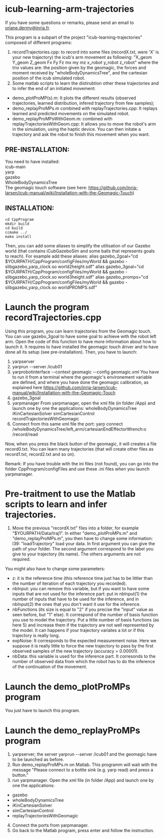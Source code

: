 # icub-learning-arm-trajectories

If you have some questions or remarks, please send an email to oriane.dermy@inria.fr.

This program is a subpart of the project "icub-learning-trajectories" composed of different programs:
1. recordTrajectories.cpp: to record into some files (recordX.txt, were 'X' is your new trajectory) the icub's arm movement as following:
"X_geom Y_geom Z_geom Fx Fy Fz mx my mz x_robot y_robot z_robot" where the trio values are: the position given by the geomagic, the forces and moment received by "wholeBodyDynamicsTree", and the cartesian position of the icub simulated robot.
2. Some matlab scripts to learn the distirubtion other these trajectories and to infer the end of an initiated movement:
- demo_plotProMP(s).m: It plots the different results (observed trajectories, learned distribution, infered trajectory from few samples);
- demo_replayProMPs.m combined with replayTrajectories.cpp: It replays learned and predicted movements on the simulated robot.
- demo_replayProMPsWithGeom.m: combined with replayTrajectoriesWithGeom.cpp: It allows you to move the robot's arm in the simulation, using the haptic device. You can then initate a trajectory and ask the robot to finish this movement when you want.

## PRE-INSTALLATION:
You need to have installed:  
icub-main  
yarp  
gazebo  
WholeBodyDynamicsTree  
The geomagic touch software (see here: https://github.com/inria-larsen/icub-manual/wiki/Installation-with-the-Geomagic-Touch)

## INSTALLATION:
`cd CppProgram`   
`mkdir build`   
`cd build`   
`ccmake ../`   
`make install`   

Then, you can add some aliases to simplify the utilisation of our Gazebo world (that contains iCubGazeboSim and some balls that represents goals to reach). For example add these aliases:
alias gazebo_2goal="cd $YOURPATH/CppProgram/configFiles/myWorld && gazebo -slibgazebo_yarp_clock.so world2height.sdf"
alias gazebo_3goal="cd $YOURPATH/CppProgram/configFiles/myWorld && gazebo -slibgazebo_yarp_clock.so world3height.sdf"
alias gazebo_promps="cd $YOURPATH/CppProgram/configFiles/myWorld && gazebo -slibgazebo_yarp_clock.so worldPROMPS.sdf"

# Launch the program recordTrajectories.cpp

Using this program, you can learn trajectories from the Geomagic touch. You can use gazebo_3goal to have some goal to achieve with the robot left arm. 
Open the code of this function to have more information about how to launch it.
It requires to have installed the geomagic touch driver and  to have done all its setup (see pre-installation). Then, you have to launch:
1. yarpserver
2. yarprun --server /icub01
3. yarprobotinterface --context geomagic --config geomagic.xml 
You have to run it from a terminal where the geomagic's environement variable are defined, and  where you have done the geomagic calibration, as explained here https://github.com/inria-larsen/icub-manual/wiki/Installation-with-the-Geomagic-Touch
4. gazebo_3goal
5. yarpmanager
From yarpmanager, open the xml file (in folder /App) and launch one by one the applications:
wholeBodyDynamicsTree
iKinCartesianSolver 
simCartesianControl 
recordTrajectoriesWithGeomagic
6. Connect from this same xml file the port:
yarp connect /wholeBodyDynamicsTree/left_arm/cartesianEndEffectorWrench:o /record/read

Now, when you press the black button of the geomagic, it will creates a file record0.txt. You can learn many trajectories (that will create other files as record1.txt, record2.txt and so on).

Remark: If you have trouble with the ini files (not found), you can go into the folder CppProgram/configFiles and use these .ini files when you launch yarpmanager.

# Pre-traitment to use the Matlab scripts to learn and infer trajectories.

1. Move the previous "recordX.txt" files into a folder, for example "$YOURPATH/Data/traj1".
In either "demo_plotProMPs.m" and "demo_replayProMPs.m", you then have to change some information:
l39: "loadTrajectory" load your data. In first argument you can give the path of your folder. The second argument correspond to the label you give to your trajectory (its name). The others arguments are not required.

You might also have to change some parameters:
- z: it is the reference time (this reference time just has to be littler than the number of iteration of each trajectory you recorded).
- nbInput: you can remove this variable, but if you want to have some inputs that are not used for the inference part: put in nbInput(1) the number of inputs that have to be used for the inference, and in nbInput(2) the ones that you don't want it use for the inference.
- nbFunctions (its size is equal to "2" if you precise the "input" value as seen before, but "1" else). It correspond of the number of basis function you use to model the trajectory. Put a little number of basis functions (as here 5) and increase them if the trajectory are not well represented by the model. It can happens if your trajectory variates a lot or if this trajectory is really long. 
- expNoise: It corresponds to the expected measurement noise. Here we suppose it is really little to force the new trajectory to pass by the first observed samples of the new trajectory (accuracy = 0.00001).
- nbData: this variable is used for the inference part. It corresonds to the number of observed data from which the robot has to do the inference of the continuation of the movement.

# Launch the demo_plotProMPs program
You just have to launch this program.

# Launch the demo_replayProMPs program

1. yarpserver; the server yarprun --server /icub01 and the geomagic have to be launched as before.
2. Run demo_replayProMPs.m on Matlab.
This programm will wait with the message "Please connect to a bottle sink (e.g. yarp read) and press a button."
3. run yarpmanager. Open the xml file (in folder /App) and launch one by one the applications:
- gazebo
- wholeBodyDynamicsTree
- iKinCartesianSolver 
- simCartesianControl 
- replayTrajectoriesWithGeomagic
4. Connect the ports from yarpmanager.
5. Go back to the Matlab program, press enter and follow the instruction.



